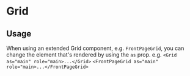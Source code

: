 # Grid

## Usage

When using an extended Grid component, e.g. `FrontPageGrid`, you can change the element that's rendered by using the `as` prop.
e.g.
`<Grid as="main" role="main>...</Grid>`
`<FrontPageGrid as="main" role="main>...</FrontPageGrid>`
